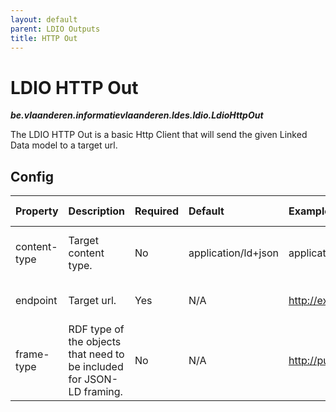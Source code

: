 ```yaml
---
layout: default
parent: LDIO Outputs
title: HTTP Out
---
```


# LDIO HTTP Out
***be.vlaanderen.informatievlaanderen.ldes.ldio.LdioHttpOut***

The LDIO HTTP Out is a basic Http Client that will send the given Linked Data model to a target url.

## Config

| Property     | Description                                                           | Required | Default             | Example                                   | Supported values                                              |
|:-------------|:----------------------------------------------------------------------|:---------|:--------------------|:------------------------------------------|:--------------------------------------------------------------|
| content-type | Target content type.                                                  | No       | application/ld+json | application/n-quads                       | Any type supported by [Apache Jena](https://jena.apache.org/) |
| endpoint     | Target url.                                                           | Yes      | N/A                 | http://example.com/endpoint               | HTTP and HTTPS urls                                           |
| frame-type   | RDF type of the objects that need to be included for JSON-LD framing. | No       | N/A                 | http://purl.org/goodrelations/v1#Offering | Any RDF type                                                  |